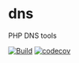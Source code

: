 # dns
PHP DNS tools

[![Build](https://github.com/mamaOmida/dns/actions/workflows/build.yml/badge.svg)](https://github.com/mamaOmida/dns/actions/workflows/build.yml)
[![codecov](https://codecov.io/gh/mamaOmida/dns/branch/main/graph/badge.svg?token=CQBMZ4EDED)](https://codecov.io/gh/mamaOmida/dns)
